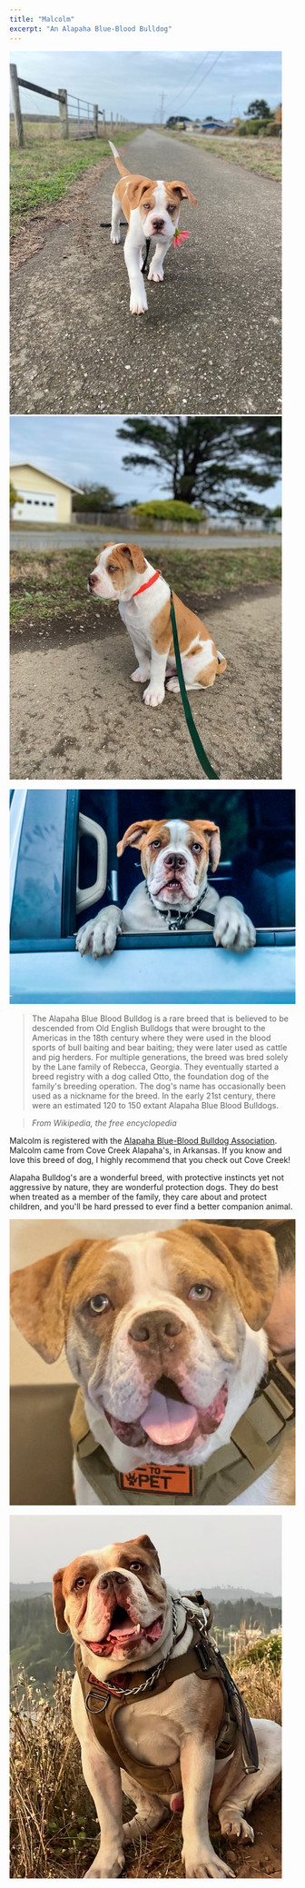 ```yaml
---
title: "Malcolm"
excerpt: "An Alapaha Blue-Blood Bulldog"
---
```

![Malcolm as a puppy](/assets/images/malcolm1.jpg) ![Still a puppy](/assets/images/malcolm2.jpg)

![Malcolm growing fast](/assets/images/malcolm3.jpg)

> The Alapaha Blue Blood Bulldog is a rare breed that is believed to be descended from Old English Bulldogs that were brought to the Americas in the 18th century where they were used in the blood sports of bull baiting and bear baiting; they were later used as cattle and pig herders. For multiple generations, the breed was bred solely by the Lane family of Rebecca, Georgia. They eventually started a breed registry with a dog called Otto, the foundation dog of the family's breeding operation. The dog's name has occasionally been used as a nickname for the breed. In the early 21st century, there were an estimated 120 to 150 extant Alapaha Blue Blood Bulldogs.

> <cite>From Wikipedia, the free encyclopedia</cite>

Malcolm is registered with the [Alapaha Blue-Blood Bulldog Association](https://www.alapahabluebloodbulldog.org). Malcolm came from Cove Creek Alapaha's, in Arkansas. If you know and love this breed of dog, I highly recommend that you check out Cove Creek!

Alapaha Bulldog's are a wonderful breed, with protective instincts yet not aggressive by nature, they are wonderful protection dogs. They do best when treated as a member of the family, they care about and protect children, and you'll be hard pressed to ever find a better companion animal.

![Malcolm all grown up and 109 pounds](/assets/images/malcolm4.jpg)

![Fullgrown Malcom](/assets/images/malcolm5.jpg)
